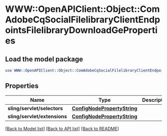 # WWW::OpenAPIClient::Object::ComAdobeCqSocialFilelibraryClientEndpointsFilelibraryDownloadGeProperties

## Load the model package
```perl
use WWW::OpenAPIClient::Object::ComAdobeCqSocialFilelibraryClientEndpointsFilelibraryDownloadGeProperties;
```

## Properties
Name | Type | Description | Notes
------------ | ------------- | ------------- | -------------
**sling/servlet/selectors** | [**ConfigNodePropertyString**](ConfigNodePropertyString.md) |  | [optional] 
**sling/servlet/extensions** | [**ConfigNodePropertyString**](ConfigNodePropertyString.md) |  | [optional] 

[[Back to Model list]](../README.md#documentation-for-models) [[Back to API list]](../README.md#documentation-for-api-endpoints) [[Back to README]](../README.md)


